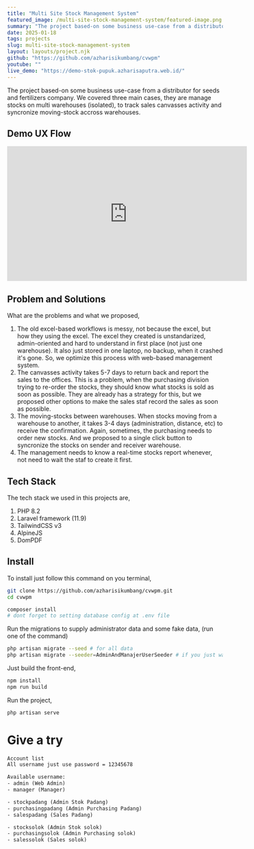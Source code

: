 ```yaml
---
title: "Multi Site Stock Management System"
featured_image: /multi-site-stock-management-system/featured-image.png
summary: "The project based-on some business use-case from a distributor for seeds and fertilizers company. We covered three main cases, they are manage stocks on multi warehouses (isolated), to track sales canvasses activity and syncronize moving-stock accross warehouses."
date: 2025-01-18
tags: projects
slug: multi-site-stock-management-system
layout: layouts/project.njk
github: "https://github.com/azharisikumbang/cvwpm"
youtube: ""
live_demo: "https://demo-stok-pupuk.azharisaputra.web.id/"
---
```


The project based-on some business use-case from a distributor for seeds and fertilizers company. We covered three main cases, they are manage stocks on multi warehouses (isolated), to track sales canvasses activity and syncronize moving-stock accross warehouses.

## Demo UX Flow

<iframe width="560" height="315" src="https://www.youtube.com/embed/Ri-QFO-VAck?si=b31nBLSmlHfS8vGo" title="YouTube video player" frameborder="0" allow="accelerometer; autoplay; clipboard-write; encrypted-media; gyroscope; picture-in-picture; web-share" referrerpolicy="strict-origin-when-cross-origin" allowfullscreen></iframe>

## Problem and Solutions

What are the problems and what we proposed,

1. The old excel-based workflows is messy, not because the excel, but how they using the excel. The excel they created is unstandarized, admin-oriented and hard to understand in first place (not just one warehouse). It also just stored in one laptop, no backup, when it crashed it's gone. So, we optimize this process with web-based management system.
2. The canvasses activity takes 5-7 days to return back and report the sales to the offices. This is a problem, when the purchasing division trying to re-order the stocks, they should know what stocks is sold as soon as possible. They are already has a strategy for this, but we proposed other options to make the sales staf record the sales as soon as possible.
3. The moving-stocks between warehouses. When stocks moving from a warehouse to another, it takes 3-4 days (administration, distance, etc) to receive the confirmation. Again, sometimes, the purchasing needs to order new stocks. And we proposed to a single click button to syncronize the stocks on sender and receiver warehouse.
4. The management needs to know a real-time stocks report whenever, not need to wait the staf to create it first.

## Tech Stack

The tech stack we used in this projects are,

1. PHP 8.2
2. Laravel framework (11.9)
3. TailwindCSS v3
4. AlpineJS
5. DomPDF

## Install

To install just follow this command on you terminal,

```bash
git clone https://github.com/azharisikumbang/cvwpm.git
cd cvwpm

composer install
# dont forget to setting database config at .env file
```

Run the migrations to supply administrator data and some fake data, (run one of the command)

```bash
php artisan migrate --seed # for all data
php artisan migrate --seeder=AdminAndManajerUserSeeder # if you just want admin and manager user, not all fake data
```

Just build the front-end,

```bash
npm install
npm run build
```

Run the project,

```bash
php artisan serve
```

# Give a try

```txt
Account list
All username just use password = 12345678

Available username:
- admin (Web Admin)
- manager (Manager)

- stockpadang (Admin Stok Padang)
- purchasingpadang (Admin Purchasing Padang)
- salespadang (Sales Padang)

- stocksolok (Admin Stok solok)
- purchasingsolok (Admin Purchasing solok)
- salessolok (Sales solok)
```
